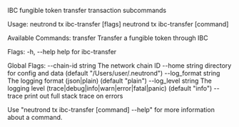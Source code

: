 IBC fungible token transfer transaction subcommands

Usage:
  neutrond tx ibc-transfer [flags]
  neutrond tx ibc-transfer [command]

Available Commands:
  transfer    Transfer a fungible token through IBC

Flags:
  -h, --help   help for ibc-transfer

Global Flags:
      --chain-id string     The network chain ID
      --home string         directory for config and data (default "/Users/user/.neutrond")
      --log_format string   The logging format (json|plain) (default "plain")
      --log_level string    The logging level (trace|debug|info|warn|error|fatal|panic) (default "info")
      --trace               print out full stack trace on errors

Use "neutrond tx ibc-transfer [command] --help" for more information about a command.
